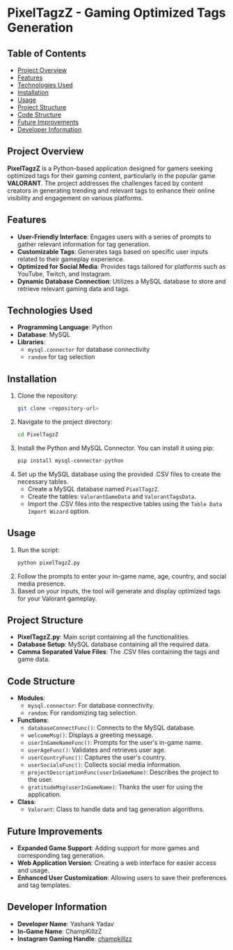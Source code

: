 # PixelTagzZ - Gaming Optimized Tags Generation

## Table of Contents
- [Project Overview](#project-overview)
- [Features](#features)
- [Technologies Used](#technologies-used)
- [Installation](#installation)
- [Usage](#usage)
- [Project Structure](#project-structure)
- [Code Structure](#code-structure)
- [Future Improvements](#future-improvements)
- [Developer Information](#developer-information)

## Project Overview
**PixelTagzZ** is a Python-based application designed for gamers seeking optimized tags for their gaming content, particularly in the popular game **VALORANT**. The project addresses the challenges faced by content creators in generating trending and relevant tags to enhance their online visibility and engagement on various platforms.

## Features
- **User-Friendly Interface**: Engages users with a series of prompts to gather relevant information for tag generation.
- **Customizable Tags**: Generates tags based on specific user inputs related to their gameplay experience.
- **Optimized for Social Media**: Provides tags tailored for platforms such as YouTube, Twitch, and Instagram.
- **Dynamic Database Connection**: Utilizes a MySQL database to store and retrieve relevant gaming data and tags.

## Technologies Used
- **Programming Language**: Python
- **Database**: MySQL
- **Libraries**: 
  - `mysql.connector` for database connectivity
  - `random` for tag selection

## Installation
1. Clone the repository:
   ```bash
   git clone <repository-url>
   ```
2. Navigate to the project directory:
   ```bash
   cd PixelTagzZ
   ```
3. Install the Python and MySQL Connector. You can install it using pip:
   ```bash
   pip install mysql-connector-python
   ```
4. Set up the MySQL database using the provided .CSV files to create the necessary tables.
   - Create a MySQL database named `PixelTagzZ`.
   - Create the tables: `ValorantGameData` and `ValorantTagsData`.
   - Import the .CSV files into the respective tables using the `Table Data Import Wizard` option.

## Usage
1. Run the script:
   ```bash
   python pixelTagzZ.py
   ```
2. Follow the prompts to enter your in-game name, age, country, and social media presence.
3. Based on your inputs, the tool will generate and display optimized tags for your Valorant gameplay.

## Project Structure
- **PixelTagzZ.py**: Main script containing all the functionalities.
- **Database Setup**: MySQL database containing all the required data.
- **Comma Separated Value Files**: The .CSV files containing the tags and game data.

## Code Structure
- **Modules**: 
  - `mysql.connector`: For database connectivity.
  - `random`: For randomizing tag selection.
- **Functions**:
  - `databaseConnectFunc()`: Connects to the MySQL database.
  - `welcomeMsg()`: Displays a greeting message.
  - `userInGameNameFunc()`: Prompts for the user's in-game name.
  - `userAgeFunc()`: Validates and retrieves user age.
  - `userCountryFunc()`: Captures the user's country.
  - `userSocialsFunc()`: Collects social media information.
  - `projectDescriptionFunc(userInGameName)`: Describes the project to the user.
  - `gratitudeMsg(userInGameName)`: Thanks the user for using the application.
- **Class**:
  - `Valorant`: Class to handle data and tag generation algorithms.

## Future Improvements
- **Expanded Game Support**: Adding support for more games and corresponding tag generation.
- **Web Application Version**: Creating a web interface for easier access and usage.
- **Enhanced User Customization**: Allowing users to save their preferences and tag templates.

## Developer Information
- **Developer Name**: Yashank Yadav
- **In-Game Name**: ChampKillzZ
- **Instagram Gaming Handle**: [champkillzz](https://www.instagram.com/champkillzz)
